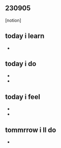 ## 230905

[notion]

## today i learn

- 

  
## today i do

- 

- 

## today i feel

- 

- 

## tommrrow i ll do

- 
